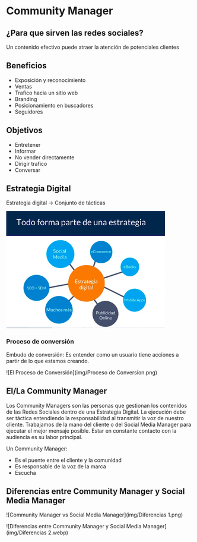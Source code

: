 # Community Manager
## ¿Para que sirven las redes sociales?
Un contenido efectivo puede atraer la atención de potenciales clientes

## Beneficios
- Exposición y reconocimiento
- Ventas
- Trafico hacia un sitio web
- Branding
- Posicionamiento en buscadores
- Seguidores

## Objetivos
- Entretener
- Informar
- No vender directamente
- Dirigir trafico
- Conversar

## Estrategia Digital
Estrategia digital -> Conjunto de tácticas

![Todo es una estrategia](img/Grafico.png)

### Proceso de conversión
Embudo de conversión: Es entender como un usuario tiene acciones a partir de lo que estamos creando.

![El Proceso de Conversión](img/Proceso de Conversion.png)

## El/La Community Manager
Los Community Managers son las personas que gestionan los contenidos de las Redes Sociales dentro de una Estrategia Digital. La ejecución debe ser táctica entendiendo la responsabilidad al transmitir la voz de nuestro cliente. Trabajamos de la mano del cliente o del Social Media Manager para ejecutar el mejor mensaje posible. Estar en constante contacto con la audiencia es su labor principal.

Un Community Manager:

- Es el puente entre el cliente y la comunidad
- Es responsable de la voz de la marca
- Escucha

## Diferencias entre Community Manager y Social Media Manager

![Community Manager vs Social Media Manager](img/Diferencias 1.png)

![Diferencias entre Community Manager y Social Media Manager](img/Diferencias 2.webp)

